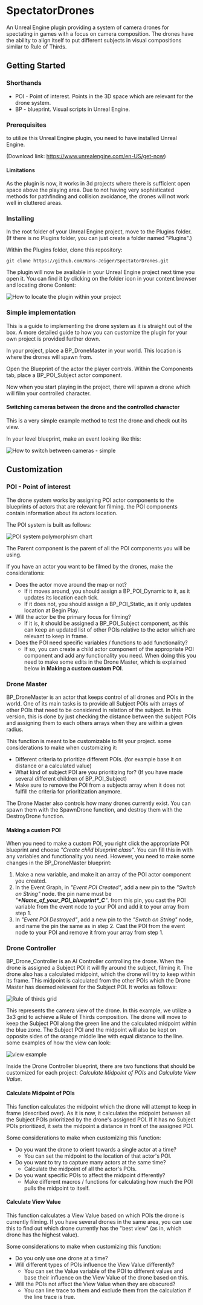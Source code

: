 # SpectatorDrones

An Unreal Engine plugin providing a system of camera drones for spectating in games with a focus on camera composition. The drones have the ability to align itself to put different subjects in visual compositions similar to Rule of Thirds.

## Getting Started

### Shorthands

* POI - Point of interest. Points in the 3D space which are relevant for the drone system.
* BP - blueprint. Visual scripts in Unreal Engine.

### Prerequisites

to utilize this Unreal Engine plugin, you need to have installed Unreal Engine.

(Download link: https://www.unrealengine.com/en-US/get-now)

#### Limitations

As the plugin is now, it works in 3d projects where there is sufficient open space above the playing area. Due to not having very sophisticated methods for pathfinding and collision avoidance, the drones  will not work well in cluttered areas. 

### Installing

In the root folder of your Unreal Engine project, move to the Plugins folder. 
(If there is no Plugins folder, you can just create a folder named "Plugins".)

Within the Plugins folder, clone this repository:

```
git clone https://github.com/Hans-Jeiger/SpectatorDrones.git
```

The plugin will now be available in your Unreal Engine project next time you open it. You can find it by clicking on the folder icon in your content browser and locating drone Content:

![How to locate the plugin within your project](https://github.com/Hans-Jeiger/SpectatorDrones/blob/master/rm_files/readme%20guide%20image.png?raw=true)

### Simple implementation

This is a guide to implementing the drone system as it is straight out of the box. 
A more detailed guide to how you can customize the plugin for your own project is provided further down.

In your project, place a BP_DroneMaster in your world. This location is where the drones will spawn from.

Open the Blueprint of the actor the player controls. Within the Components tab, place a BP_POI_Subject actor component.

Now when you start playing in the project, there will spawn a drone which will film your controlled character.

#### Switching cameras between the drone and the controlled character

This is a very simple example method to test the drone and check out its view. 

In your level blueprint, make an event looking like this:

![How to switch between cameras - simple](https://github.com/Hans-Jeiger/SpectatorDrones/blob/master/rm_files/readme%20level%20blueprint%20example.png?raw=true)

## Customization

### POI - Point of interest

The drone system works by assigning POI actor components to the blueprints of actors that are relevant for filming. the POI components contain information about its actors location.

The POI system is built as follows:

![POI system polymorphism chart](https://github.com/Hans-Jeiger/SpectatorDrones/blob/master/rm_files/POI%20chart.PNG?raw=true)

The Parent component is the parent of all the POI components you will be using.

If you have an actor you want to be filmed by the drones, make the considerations:
* Does the actor move around the map or not? 
  * If it moves around, you should assign a BP_POI_Dynamic to it, as it updates its location each tick.
  * If it does not, you should assign a BP_POI_Static, as it only updates location at Begin Play.
* Will the actor be the primary focus for filming?
  * If it is, it should be assigned a BP_POI_Subject component, as this can keep an updated list of other POIs relative to the actor which are relevant to keep in frame.
* Does the POI need specific variables / functions to add functionality?
  * If so, you can create a child actor component of the appropriate POI component and add any functionality you need. When doing this you need to make some edits in the Drone Master, which is explained below in **Making a custom custom POI**.
  
### Drone Master

BP_DroneMaster is an actor that keeps control of all drones and POIs in the world. One of its main tasks is to provide all  Subject POIs with arrays of other POIs that need to be considered in relation of the subject. In this version, this is done by just checking the distance between the subject POIs and assigning them to each others arrays when they are within a given radius.
 
This function is meant to be customizable to fit your project. some considerations to make when customizing it:
* Different criteria to prioritize different POIs. (for example base it on distance or a calculated value)
* What kind of subject POI are you prioritizing for? (If you have made several different children of BP_POI_Subject)
* Make sure to remove the POI from a subjects array when it does not fulfill the criteria for prioritization anymore.

The Drone Master also controls how many drones currently exist. You can spawn them with the SpawnDrone function, and destroy them with the DestroyDrone function.

#### Making a custom POI

When you need to make a custom POI, you right click the appropriate POI blueprint and choose *"Create child blueprint class"*. You can fill this in with any variables and functionality you need. However, you need to make some changes in the BP_DroneMaster blueprint:

1. Make a new variable, and make it an array of the POI actor component you created.
2. In the Event Graph, in *"Event POI Created"*, add a new pin to the *"Switch on String"* node. the pin name must be *"**\*Name_of_your_POI_blueprint\*_C**"*. from this pin, you cast the POI variable from the event node to your POI and add it to your array from step 1.
3. In *"Event POI Destroyed"*, add a new pin to the *"Swtch on String"* node, and name the pin the same as in step 2. Cast the POI from the event node to your POI and remove it from your array from step 1.

### Drone Controller

BP_Drone_Controller is an AI Controller controlling the drone. When the drone is assigned a Subject POI it will fly around the subject, filming it. The drone also has a calculated midpoint, which the drone will try to keep within its frame. This midpoint is calculated from the other POIs which the Drone Master has deemed relevant for the Subject POI. It works as follows:

![Rule of thirds grid](https://github.com/Hans-Jeiger/SpectatorDrones/blob/master/rm_files/3partsGrid.jpg?raw=true)

This represents the camera view of the drone. In this example, we utilize a 3x3 grid to achieve a Rule of Thirds composition. The drone will move to keep the Subject POI along the green line and the calculated midpoint within the blue zone. The Subject POI and the midpoint will also be kept on opposite sides of the orange middle line with equal distance to the line. some examples of how the view can look:

![view example](https://github.com/Hans-Jeiger/SpectatorDrones/blob/master/rm_files/gridExamples.JPG?raw=true)


Inside the Drone Controller blueprint, there are two functions that should be customized for each project: *Calculate Midpoint of POIs* and *Calculate View Value*.

#### Calculate Midpoint of POIs

This function calculates the midpoint which the drone will attempt to keep in frame (described over). As it is now, it calculates the midpoint between all the Subject POIs prioritized by the drone's assigned POI. If it has no Subject POIs prioritized, it sets the midpoint a distance in front of the assigned POI. 

Some considerations to make when customizing this function:

* Do you want the drone to orient towards a single actor at a time?
  * You can set the midpoint to the location of that actor's POI.
* Do you want to try to capture many actors at the same time?
  * Calculate the midpoint of all the actor's POIs.
* Do you want specific POIs to affect the midpoint differently?
  * Make different macros / functions for calculating how much the POI pulls the midpoint to itself.

#### Calculate View Value

This function calculates a View Value based on which POIs the drone is currently filming. If you have several drones in the same area, you can use this to find out which drone currently has the "best view" (as in, which drone has the highest value).

Some considerations to make when customizing this function:

* Do you only use one drone at a time?
* Will different types of POIs influence the View Value differently?
  * You can set the Value variable of the POI to different values and base their influence on the View Value of the drone based on this. 
* Will the POIs not affect the View Value when they are obscured?
  * You can line trace to them and exclude them from the calculation if the line trace is true.

